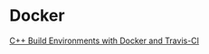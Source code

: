 # Docker

[C++ Build Environments with Docker and Travis-CI](https://normanblancaster.wordpress.com/2017/01/31/leading-edge-c-build-environments-with-docker-and-travis-ci/)

